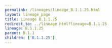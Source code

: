 ```yaml
---
permalink: /lineages/lineage_B.1.1.25.html
layout: lineage_page
title: Lineage B.1.1.25
redirect_to: ../lineage.html?lineage=B.1.1.25
lineage: B.1.1.25
parent: B.1.1
children: ['B.1.1.25']
---
```

